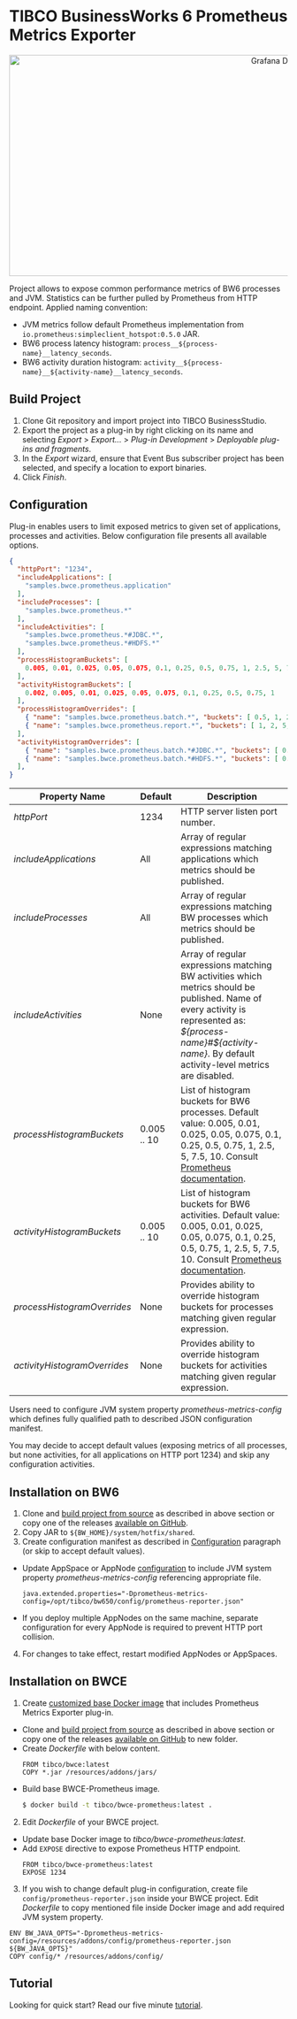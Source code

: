 # TIBCO BusinessWorks 6 Prometheus Metrics Exporter

<p align="center">
    <img src="https://macronova.io/wp-content/themes/hnovawp/blog/bwce-grafana-dashboard.png" height="400" width="988" alt="Grafana Dashboard">
</p>

Project allows to expose common performance metrics of BW6 processes and JVM. Statistics can be further pulled by Prometheus from HTTP endpoint. Applied naming convention:
* JVM metrics follow default Prometheus implementation from `io.prometheus:simpleclient_hotspot:0.5.0` JAR.
* BW6 process latency histogram: `process__${process-name}__latency_seconds`.
* BW6 activity duration histogram: `activity__${process-name}__${activity-name}__latency_seconds`.

## Build Project

1. Clone Git repository and import project into TIBCO BusinessStudio.
2. Export the project as a plug-in by right clicking on its name and selecting _Export_ > _Export..._ > _Plug-in Development_ > _Deployable plug-ins and fragments_.
3. In the _Export_ wizard, ensure that Event Bus subscriber project has been selected, and specify a location to export binaries.
4. Click _Finish_.

## Configuration

Plug-in enables users to limit exposed metrics to given set of applications, processes and activities. Below configuration file presents all available options.

```json
{
  "httpPort": "1234",
  "includeApplications": [
    "samples.bwce.prometheus.application"
  ],
  "includeProcesses": [
    "samples.bwce.prometheus.*"
  ],
  "includeActivities": [
    "samples.bwce.prometheus.*#JDBC.*",
    "samples.bwce.prometheus.*#HDFS.*"
  ],
  "processHistogramBuckets": [
    0.005, 0.01, 0.025, 0.05, 0.075, 0.1, 0.25, 0.5, 0.75, 1, 2.5, 5, 7.5, 10
  ],
  "activityHistogramBuckets": [
    0.002, 0.005, 0.01, 0.025, 0.05, 0.075, 0.1, 0.25, 0.5, 0.75, 1
  ],
  "processHistogramOverrides": [
    { "name": "samples.bwce.prometheus.batch.*", "buckets": [ 0.5, 1, 2, 5, 10, 60, 300, 600 ] },
    { "name": "samples.bwce.prometheus.report.*", "buckets": [ 1, 2, 5, 10, 60, 300, 600 ] }
  ],
  "activityHistogramOverrides": [
    { "name": "samples.bwce.prometheus.batch.*#JDBC.*", "buckets": [ 0.1, 0.25, 0.5, 1, 2, 5, 10 ] },
    { "name": "samples.bwce.prometheus.batch.*#HDFS.*", "buckets": [ 0.5, 1, 2, 5, 10 ] }
  ],
}
```

| Property Name                | Default     | Description                                                                                                                                                                                                                  |
|------------------------------|-------------|------------------------------------------------------------------------------------------------------------------------------------------------------------------------------------------------------------------------------|
| _httpPort_                   | 1234        | HTTP server listen port number.                                                                                                                                                                                              |
| _includeApplications_        | All         | Array of regular expressions matching applications which metrics should be published.                                                                                                                                        |
| _includeProcesses_           | All         | Array of regular expressions matching BW processes which metrics should be published.                                                                                                                                        |
| _includeActivities_          | None        | Array of regular expressions matching BW activities which metrics should be published. Name of every activity is represented as: _${process-name}#${activity-name}_. By default activity-level metrics are disabled.         |
| _processHistogramBuckets_    | 0.005 .. 10 | List of histogram buckets for BW6 processes. Default value: 0.005, 0.01, 0.025, 0.05, 0.075, 0.1, 0.25, 0.5, 0.75, 1, 2.5, 5, 7.5, 10. Consult [Prometheus documentation](https://prometheus.io/docs/practices/histograms).  |
| _activityHistogramBuckets_   | 0.005 .. 10 | List of histogram buckets for BW6 activities. Default value: 0.005, 0.01, 0.025, 0.05, 0.075, 0.1, 0.25, 0.5, 0.75, 1, 2.5, 5, 7.5, 10. Consult [Prometheus documentation](https://prometheus.io/docs/practices/histograms). |
| _processHistogramOverrides_  | None        | Provides ability to override histogram buckets for processes matching given regular expression.                                                                                                                              |
| _activityHistogramOverrides_ | None        | Provides ability to override histogram buckets for activities matching given regular expression.                                                                                                                             |

Users need to configure JVM system property _prometheus-metrics-config_ which defines fully qualified path to described JSON configuration manifest.

You may decide to accept default values (exposing metrics of all processes, but none activities, for all applications on HTTP port 1234) and skip any configuration activities.

## Installation on BW6

1. Clone and [build project from source](#build-project) as described in above section or copy one of the releases [available on GitHub](https://github.com/macronova/io.macronova.tibco.bw6.prometheus.event.subscriber/releases).
2. Copy JAR to `${BW_HOME}/system/hotfix/shared`.
3. Create configuration manifest as described in [Configuration](#configuration) paragraph (or skip to accept default values).

  * Update AppSpace or AppNode [configuration](https://docs.tibco.com/pub/activematrix_businessworks/6.5.0/doc/html/GUID-D2B78EC9-5123-4E3B-9F49-DB40FD3C8F55.html) to include JVM system property _prometheus-metrics-config_ referencing appropriate file.
    ```
    java.extended.properties="-Dprometheus-metrics-config=/opt/tibco/bw650/config/prometheus-reporter.json"
    ```
  * If you deploy multiple AppNodes on the same machine, separate configuration for every AppNode is required to prevent HTTP port collision.

4. For changes to take effect, restart modified AppNodes or AppSpaces.

## Installation on BWCE

1. Create [customized base Docker image](https://github.com/TIBCOSoftware/bwce-docker) that includes Prometheus Metrics Exporter plug-in.

  * Clone and [build project from source](#build-project) as described in above section or copy one of the releases [available on GitHub](https://github.com/macronova/io.macronova.tibco.bw6.prometheus.event.subscriber/releases) to new folder.
  * Create _Dockerfile_ with below content.
    ```
    FROM tibco/bwce:latest
    COPY *.jar /resources/addons/jars/
    ```
  * Build base BWCE-Prometheus image.
    ```bash
    $ docker build -t tibco/bwce-prometheus:latest .
    ```

2. Edit _Dockerfile_ of your BWCE project.

  * Update base Docker image to _tibco/bwce-prometheus:latest_.
  * Add `EXPOSE` directive to expose Prometheus HTTP endpoint.
    ```
    FROM tibco/bwce-prometheus:latest
    EXPOSE 1234
    ```

3. If you wish to change default plug-in configuration, create file `config/prometheus-reporter.json` inside your BWCE project. Edit _Dockerfile_ to copy mentioned file inside Docker image and add required JVM system property.
  ```
  ENV BW_JAVA_OPTS="-Dprometheus-metrics-config=/resources/addons/config/prometheus-reporter.json ${BW_JAVA_OPTS}"
  COPY config/* /resources/addons/config/
  ```

## Tutorial

Looking for quick start? Read our five minute [tutorial](https://macronova.io/monitoring-bwce-with-prometheus).

